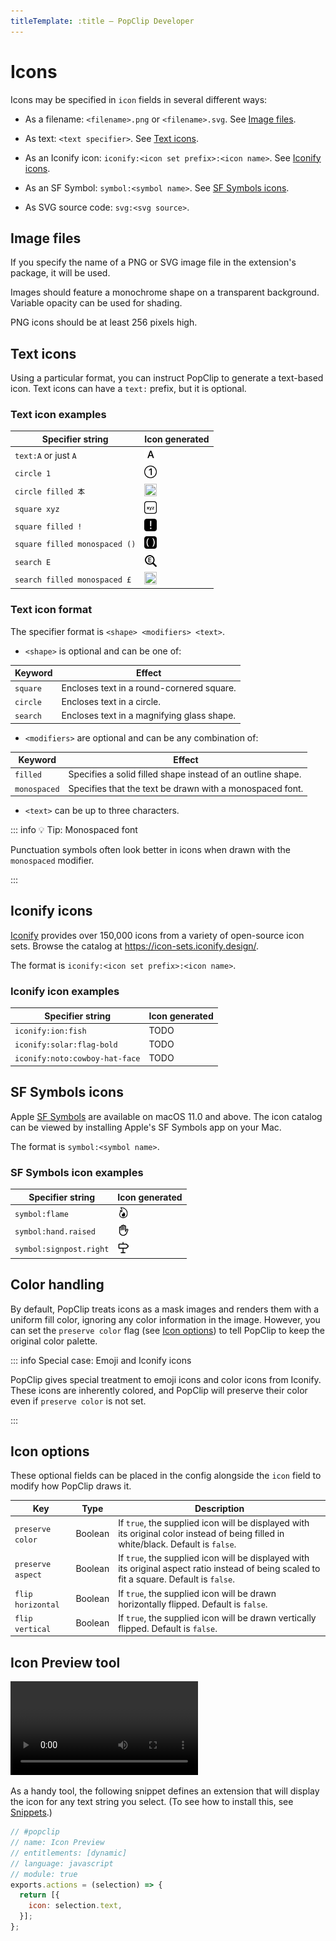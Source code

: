 ```yaml
---
titleTemplate: :title — PopClip Developer
---
```


<script setup>
import IconExplorer from '/src/IconExplorer.vue';
</script>

# Icons

<IconExplorer />

Icons may be specified in `icon` fields in several different ways:

- As a filename: `<filename>.png` or `<filename>.svg`. See
  [Image files](#image-files).

- As text: `<text specifier>`. See [Text icons](#text-icons).

- As an Iconify icon: `iconify:<icon set prefix>:<icon name>`. See
  [Iconify icons](#iconify-icons).

- As an SF Symbol: `symbol:<symbol name>`. See
  [SF Symbols icons](#sf-symbols-icons).

- As SVG source code: `svg:<svg source>`.

## Image files

If you specify the name of a PNG or SVG image file in the extension's package,
it will be used.

Images should feature a monochrome shape on a transparent background. Variable
opacity can be used for shading.

PNG icons should be at least 256 pixels high.

## Text icons

Using a particular format, you can instruct PopClip to generate a text-based
icon. Text icons can have a `text:` prefix, but it is optional.

### Text icon examples

| Specifier string              | Icon generated                                                                                                                                                 |
| ----------------------------- | -------------------------------------------------------------------------------------------------------------------------------------------------------------- |
| `text:A` or just `A`          | <img src="https://raw.githubusercontent.com/pilotmoon/PopClip-Extensions/master/docs-assets/texticons/A.png" width="20" height="20">                           |
| `circle 1`                    | <img src="https://raw.githubusercontent.com/pilotmoon/PopClip-Extensions/master/docs-assets/texticons/circle_1.png" width="20" height="20">                    |
| `circle filled 本`            | <img src="https://raw.githubusercontent.com/pilotmoon/PopClip-Extensions/master/docs-assets/texticons/circle_filled_本.png" width="20" height="20">            |
| `square xyz`                  | <img src="https://raw.githubusercontent.com/pilotmoon/PopClip-Extensions/master/docs-assets/texticons/square_xyz.png" width="20" height="20">                  |
| `square filled !`             | <img src="https://raw.githubusercontent.com/pilotmoon/PopClip-Extensions/master/docs-assets/texticons/square_filled_!.png" width="20" height="20">             |
| `square filled monospaced ()` | <img src="https://raw.githubusercontent.com/pilotmoon/PopClip-Extensions/master/docs-assets/texticons/square_filled_monospaced_().png" width="20" height="20"> |
| `search E`                    | <img src="https://raw.githubusercontent.com/pilotmoon/PopClip-Extensions/master/docs-assets/texticons/search_E.png" width="20" height="20">                    |
| `search filled monospaced £`  | <img src="https://raw.githubusercontent.com/pilotmoon/PopClip-Extensions/master/docs-assets/texticons/search_filled_monospaced_£.png" width="20" height="20">  |

### Text icon format

The specifier format is `<shape> <modifiers> <text>`.

- `<shape>` is optional and can be one of:

| Keyword  | Effect                                     |
| -------- | ------------------------------------------ |
| `square` | Encloses text in a round-cornered square.  |
| `circle` | Encloses text in a circle.                 |
| `search` | Encloses text in a magnifying glass shape. |

- `<modifiers>` are optional and can be any combination of:

| Keyword      | Effect                                                      |
| ------------ | ----------------------------------------------------------- |
| `filled`     | Specifies a solid filled shape instead of an outline shape. |
| `monospaced` | Specifies that the text be drawn with a monospaced font.    |

- `<text>` can be up to three characters.

::: info :bulb: Tip: Monospaced font

Punctuation symbols often look better in icons when drawn with the `monospaced`
modifier.

:::

## Iconify icons

[Iconify](https://iconify.design/) provides over 150,000 icons from a variety of
open-source icon sets. Browse the catalog at
<https://icon-sets.iconify.design/>.

The format is `iconify:<icon set prefix>:<icon name>`.

### Iconify icon examples

| Specifier string               | Icon generated |
| ------------------------------ | -------------- |
| `iconify:ion:fish`             | TODO           |
| `iconify:solar:flag-bold`      | TODO           |
| `iconify:noto:cowboy-hat-face` | TODO           |

## SF Symbols icons

Apple [SF Symbols](https://developer.apple.com/sf-symbols/) are available on
macOS 11.0 and above. The icon catalog can be viewed by installing Apple's SF
Symbols app on your Mac.

The format is `symbol:<symbol name>`.

### SF Symbols icon examples

| Specifier string        | Icon generated                                                                                                                                           |
| ----------------------- | -------------------------------------------------------------------------------------------------------------------------------------------------------- |
| `symbol:flame`          | <img src="https://raw.githubusercontent.com/pilotmoon/PopClip-Extensions/master/docs-assets/texticons/symbol-flame.png" width="20" height="20">          |
| `symbol:hand.raised`    | <img src="https://raw.githubusercontent.com/pilotmoon/PopClip-Extensions/master/docs-assets/texticons/symbol-hand.raised.png" width="20" height="20">    |
| `symbol:signpost.right` | <img src="https://raw.githubusercontent.com/pilotmoon/PopClip-Extensions/master/docs-assets/texticons/symbol-signpost.right.png" width="20" height="20"> |

## Color handling

By default, PopClip treats icons as a mask images and renders them with a
uniform fill color, ignoring any color information in the image. However, you
can set the `preserve color` flag (see [Icon options](#icon-options)) to tell
PopClip to keep the original color palette.

::: info Special case: Emoji and Iconify icons

PopClip gives special treatment to emoji icons and color icons from Iconify.
These icons are inherently colored, and PopClip will preserve their color even
if `preserve color` is not set.

:::

## Icon options

These optional fields can be placed in the config alongside the `icon` field to
modify how PopClip draws it.

| Key               | Type    | Description                                                                                                                                |
| ----------------- | ------- | ------------------------------------------------------------------------------------------------------------------------------------------ |
| `preserve color`  | Boolean | If `true`, the supplied icon will be displayed with its original color instead of being filled in white/black. Default is `false`.         |
| `preserve aspect` | Boolean | If `true`, the supplied icon will be displayed with its original aspect ratio instead of being scaled to fit a square. Default is `false`. |
| `flip horizontal` | Boolean | If `true`, the supplied icon will be drawn horizontally flipped. Default is `false`.                                                       |
| `flip vertical`   | Boolean | If `true`, the supplied icon will be drawn vertically flipped. Default is `false`.                                                         |

## Icon Preview tool

![](./media/anim-icon-preview-2.mp4 "The Icon Preview extension.")

As a handy tool, the following snippet defines an extension that will display
the icon for any text string you select. (To see how to install this, see
[Snippets](./snippets).)

```javascript
// #popclip
// name: Icon Preview
// entitlements: [dynamic]
// language: javascript
// module: true
exports.actions = (selection) => {
  return [{
    icon: selection.text,
  }];
};
```
